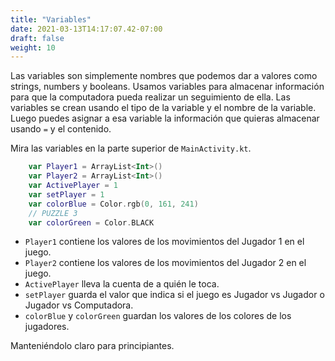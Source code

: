 ```yaml
---
title: "Variables"
date: 2021-03-13T14:17:07.42-07:00
draft: false
weight: 10
---
```

Las variables son simplemente nombres que podemos dar a valores como strings, numbers y booleans. Usamos variables para almacenar información para que la computadora pueda realizar un seguimiento de ella. Las variables se crean usando el tipo de la variable y el nombre de la variable. Luego puedes asignar a esa variable la información que quieras almacenar usando `=` y el contenido.

Mira las variables en la parte superior de `MainActivity.kt`.

```kotlin
    var Player1 = ArrayList<Int>()
    var Player2 = ArrayList<Int>()
    var ActivePlayer = 1
    var setPlayer = 1
    var colorBlue = Color.rgb(0, 161, 241)
    // PUZZLE 3
    var colorGreen = Color.BLACK
```

- `Player1` contiene los valores de los movimientos del Jugador 1 en el juego.
- `Player2` contiene los valores de los movimientos del Jugador 2 en el juego.
- `ActivePlayer` lleva la cuenta de a quién le toca.
- `setPlayer` guarda el valor que indica si el juego es Jugador vs Jugador o Jugador vs Computadora.
- `colorBlue` y `colorGreen` guardan los valores de los colores de los jugadores.

Manteniéndolo claro para principiantes.
